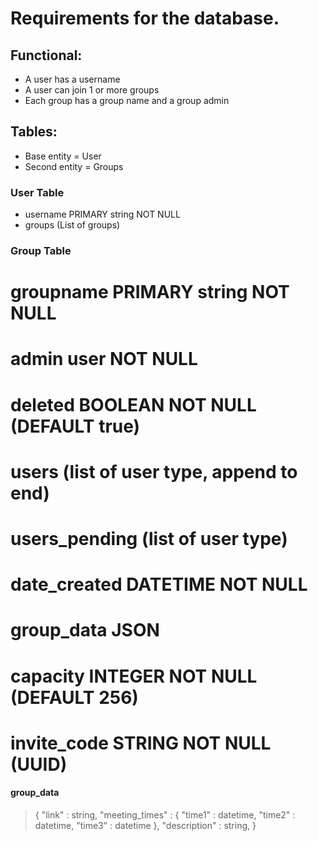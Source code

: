 # Requirements for the database.

## Functional:
* A user has a username 
* A user can join 1 or more groups
* Each group has a group name and a group admin

## Tables:
* Base entity = User
* Second entity = Groups

### User Table
* username PRIMARY string NOT NULL
* groups (List of groups)

### Group Table
# groupname PRIMARY string NOT NULL
# admin user NOT NULL
# deleted BOOLEAN NOT NULL (DEFAULT true)
# users (list of user type, append to end)
# users_pending (list of user type)
# date_created DATETIME NOT NULL
# group_data JSON
# capacity INTEGER NOT NULL (DEFAULT 256)
# invite_code STRING NOT NULL (UUID)

#### group_data
> {
>     "link" : string,
>     "meeting_times" : {
>        "time1" : datetime,
>        "time2" : datetime,
>        "time3" : datetime
>     },
>     "description" : string,
> }

